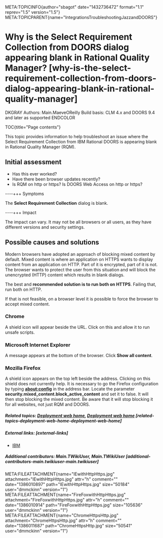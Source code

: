 META:TOPICINFO{author="sbagot" date="1432736472" format="1.1"
reprev="1.5" version="1.5"}
META:TOPICPARENT{name="IntegrationsTroubleshootingJazzandDOORS"}

# Why is the Select Requirement Collection from DOORS dialog appearing blank in Rational Quality Manager? [why-is-the-select-requirement-collection-from-doors-dialog-appearing-blank-in-rational-quality-manager]

DKGRAY Authors: Main.MaeveOReilly Build basis: CLM 4.x and DOORS 9.4 and
later as supported ENDCOLOR

TOC{title="Page contents"}

This topic provides information to help troubleshoot an issue where the
Select Requirement Collection from IBM Rational DOORS is appearing blank
in Rational Quality Manager (RQM).

## Initial assessment

-   Has this ever worked?
-   Have there been browser updates recently?
-   Is RQM on http or https? Is DOORS Web Access on http or https?

----+++ Symptoms

The **Select Requirement Collection** dialog is blank.

----+++ Impact

The impact can vary. It may not be all browsers or all users, as they
have different versions and security settings.

## Possible causes and solutions

Modern browsers have adopted an approach of blocking mixed content by
default. Mixed content is where an application on HTTPS wants to display
content from an application on HTTP. Part of it is encrypted, part of it
is not. The browser wants to protect the user from this situation and
will block the unencrypted (HTTP) content which results in blank
dialogs.

The best and **recommended solution is to run both on HTTPS**. Failing
that, run both on HTTP.

If that is not feasible, on a browser level it is possible to force the
browser to accept mixed content.

### Chrome

A shield icon will appear beside the URL. Click on this and allow it to
run unsafe scripts.

### Microsoft Internet Explorer

A message appears at the bottom of the browser. Click **Show all
content**.

### Mozilla Firefox

A shield icon appears on the top left beside the address. Clicking on
this shield does not currently help. It is necessary to go the Firefox
configuration by typing **<about:config>** in the address bar. Locate
the parameter **security.mixed_content.block_active_content** and set it
to false. It will then stop blocking the mixed content. Be aware that it
will stop blocking it for all websites, not just RQM and DOORS.

##### Related topics: [Deployment web home](DeploymentWebHome), [Deployment web home](DeploymentWebHome) [related-topics-deployment-web-home-deployment-web-home]

##### External links: [external-links]

-   [IBM](https://www.ibm.com)

##### Additional contributors: Main.TWikiUser, Main.TWikiUser [additional-contributors-main.twikiuser-main.twikiuser]

META:FILEATTACHMENT{name="IEwithHttpHttps.jpg"
attachment="IEwithHttpHttps.jpg" attr="h" comment="" date="1386010897"
path="IEwithHttpHttps.jpg" size="50184" user="dmmckinn" version="1"}
META:FILEATTACHMENT{name="FireFoxwithHttpHttps.jpg"
attachment="FireFoxwithHttpHttps.jpg" attr="h" comment=""
date="1386010914" path="FireFoxwithHttpHttps.jpg" size="105636"
user="dmmckinn" version="1"}
META:FILEATTACHMENT{name="ChromeHttpsHttp.jpg"
attachment="ChromeHttpsHttp.jpg" attr="h" comment="" date="1386011687"
path="ChromeHttpsHttp.jpg" size="50541" user="dmmckinn" version="1"}
